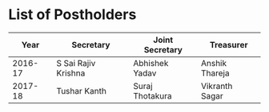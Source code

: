 <!-- TITLE: Designers Anonymous -->
<!-- SUBTITLE: Designers Anonymous, often abbreviated Da, is the design club of BITS Hyderabad. -->

# List of Postholders
| Year | Secretary | Joint Secretary | Treasurer |
|--|--|--|--|
| 2016-17 | S Sai Rajiv Krishna | Abhishek Yadav | Anshik Thareja |
| 2017-18 | Tushar Kanth | Suraj Thotakura | Vikranth Sagar |
